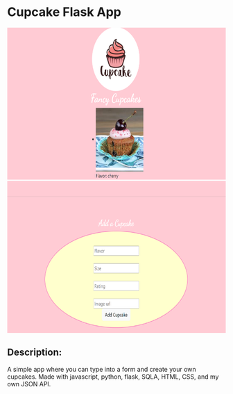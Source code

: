 # Cupcake Flask App

<img src='cupcake-screenshot1.png' alt='' height='350' width='600'> 

<img src='cupcake-screenshot2.png' alt='' height='350' width='600'>

## Description:

A simple app where you can type into a form and create your own cupcakes. Made with javascript, python, flask, SQLA, HTML, CSS, and my own JSON API.
